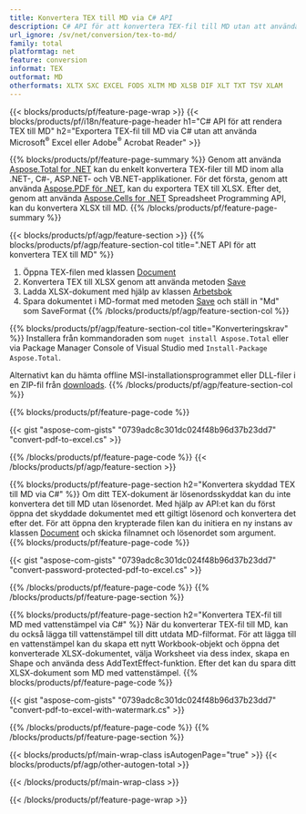 ```yaml
---
title: Konvertera TEX till MD via C# API
description: C# API för att konvertera TEX-fil till MD utan att använda Microsoft Excel eller Adobe Reader
url_ignore: /sv/net/conversion/tex-to-md/
family: total
platformtag: net
feature: conversion
informat: TEX
outformat: MD
otherformats: XLTX SXC EXCEL FODS XLTM MD XLSB DIF XLT TXT TSV XLAM
---
```

{{< blocks/products/pf/feature-page-wrap >}}
{{< blocks/products/pf/i18n/feature-page-header h1="C# API för att rendera TEX till MD" h2="Exportera TEX-fil till MD via C# utan att använda Microsoft<sup>&reg;</sup> Excel eller Adobe<sup>&reg;</sup> Acrobat Reader" >}}

{{% blocks/products/pf/feature-page-summary %}}
Genom att använda [Aspose.Total for .NET](https://products.aspose.com/total/net/) kan du enkelt konvertera TEX-filer till MD inom alla .NET-, C#-, ASP.NET- och VB.NET-applikationer. För det första, genom att använda [Aspose.PDF för .NET](https://products.aspose.com/pdf/net/), kan du exportera TEX till XLSX. Efter det, genom att använda [Aspose.Cells for .NET](https://products.aspose.com/cells/net/) Spreadsheet Programming API, kan du konvertera XLSX till MD.
{{% /blocks/products/pf/feature-page-summary  %}}

{{< blocks/products/pf/agp/feature-section >}}
{{% blocks/products/pf/agp/feature-section-col title=".NET API för att konvertera TEX till MD" %}}
1. Öppna TEX-filen med klassen [Document](https://reference.aspose.com/pdf/net/aspose.pdf/document)
2. Konvertera TEX till XLSX genom att använda metoden [Save](https://reference.aspose.com/pdf/net/aspose.pdf.document/save/methods/5)
3. Ladda XLSX-dokument med hjälp av klassen [Arbetsbok](https://reference.aspose.com/cells/net/aspose.cells/workbook)
4. Spara dokumentet i MD-format med metoden [Save](https://reference.aspose.com/cells/net/aspose.cells.workbook/save/methods/4) och ställ in "Md" som SaveFormat
{{% /blocks/products/pf/agp/feature-section-col %}}

{{% blocks/products/pf/agp/feature-section-col title="Konverteringskrav" %}}
Installera från kommandoraden som ```nuget install Aspose.Total``` eller via Package Manager Console of Visual Studio med ```Install-Package Aspose.Total```.

Alternativt kan du hämta offline MSI-installationsprogrammet eller DLL-filer i en ZIP-fil från [downloads](https://releases.aspose.comtotal/net).
{{% /blocks/products/pf/agp/feature-section-col %}}

{{% blocks/products/pf/feature-page-code %}}

{{< gist "aspose-com-gists" "0739adc8c301dc024f48b96d37b23dd7" "convert-pdf-to-excel.cs" >}}


{{% /blocks/products/pf/feature-page-code %}}
{{< /blocks/products/pf/agp/feature-section >}}

{{% blocks/products/pf/feature-page-section  h2="Konvertera skyddad TEX till MD via C#" %}}
Om ditt TEX-dokument är lösenordsskyddat kan du inte konvertera det till MD utan lösenordet. Med hjälp av API:et kan du först öppna det skyddade dokumentet med ett giltigt lösenord och konvertera det efter det. För att öppna den krypterade filen kan du initiera en ny instans av klassen [Document](https://reference.aspose.com/pdf/net/aspose.pdf/document) och skicka filnamnet och lösenordet som argument.  
{{% blocks/products/pf/feature-page-code %}}

{{< gist "aspose-com-gists" "0739adc8c301dc024f48b96d37b23dd7" "convert-password-protected-pdf-to-excel.cs" >}}

{{% /blocks/products/pf/feature-page-code  %}}
{{% /blocks/products/pf/feature-page-section %}}

{{% blocks/products/pf/feature-page-section  h2="Konvertera TEX-fil till MD med vattenstämpel via C#" %}}
När du konverterar TEX-fil till MD, kan du också lägga till vattenstämpel till ditt utdata MD-filformat. För att lägga till en vattenstämpel kan du skapa ett nytt Workbook-objekt och öppna det konverterade XLSX-dokumentet, välja Worksheet via dess index, skapa en Shape och använda dess AddTextEffect-funktion. Efter det kan du spara ditt XLSX-dokument som MD med vattenstämpel. 
{{% blocks/products/pf/feature-page-code %}}

{{< gist "aspose-com-gists" "0739adc8c301dc024f48b96d37b23dd7" "convert-pdf-to-excel-with-watermark.cs" >}}

{{% /blocks/products/pf/feature-page-code  %}}
{{% /blocks/products/pf/feature-page-section %}}

{{< blocks/products/pf/main-wrap-class isAutogenPage="true" >}}
{{< blocks/products/pf/agp/other-autogen-total >}}


{{< /blocks/products/pf/main-wrap-class >}}

{{< /blocks/products/pf/feature-page-wrap >}}